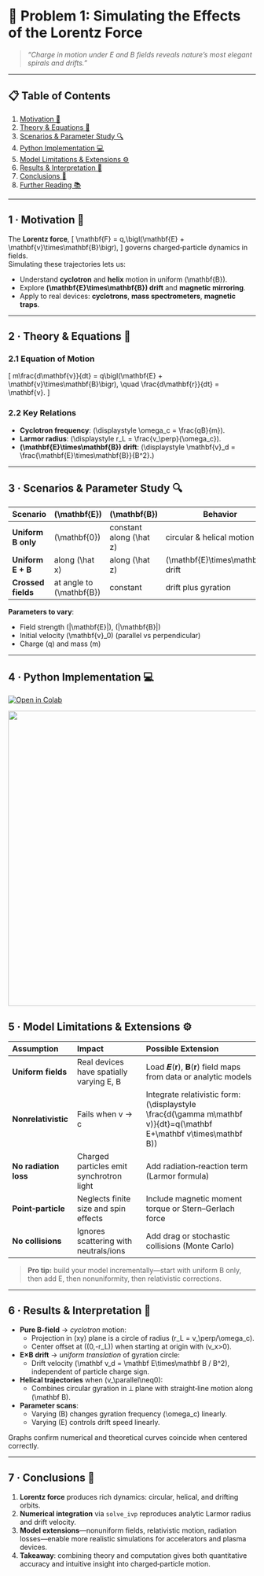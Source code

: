 <!-- ╭──────────────────────────────────────────────────────╮
     │  🔌 Electromagnetism · Problem 1 — Lorentz Force Simulation │
     ╰──────────────────────────────────────────────────────╯ -->

# 🔌 **Problem 1: Simulating the Effects of the Lorentz Force**

> *“Charge in motion under E and B fields reveals nature’s most elegant spirals and drifts.”*  

---

## 📋 Table of Contents
1. [Motivation 🎯](#motivation)  
2. [Theory & Equations 🔭](#theory)  
3. [Scenarios & Parameter Study 🔍](#scenarios)  
4. [Python Implementation 💻](#implementation)  
5. [Model Limitations & Extensions ⚙️](#limitations)  
6. [Results & Interpretation 🧩](#interpretation)  
7. [Conclusions 📝](#conclusions)  
8. [Further Reading 📚](#references)  

---

<a name="motivation"></a>
## 1 · Motivation 🎯
The **Lorentz force**,
\[
\mathbf{F} = q\,\bigl(\mathbf{E} + \mathbf{v}\times\mathbf{B}\bigr),
\]
governs charged‐particle dynamics in fields.  
Simulating these trajectories lets us:

- Understand **cyclotron** and **helix** motion in uniform \(\mathbf{B}\).  
- Explore **\(\mathbf{E}\times\mathbf{B}\) drift** and **magnetic mirroring**.  
- Apply to real devices: **cyclotrons**, **mass spectrometers**, **magnetic traps**.

---

<a name="theory"></a>
## 2 · Theory & Equations 🔭

### 2.1 Equation of Motion  
\[
m\frac{d\mathbf{v}}{dt}
 = q\bigl(\mathbf{E} + \mathbf{v}\times\mathbf{B}\bigr),
\quad
\frac{d\mathbf{r}}{dt} = \mathbf{v}.
\]

### 2.2 Key Relations
- **Cyclotron frequency**: \(\displaystyle \omega_c = \frac{qB}{m}\).  
- **Larmor radius**: \(\displaystyle r_L = \frac{v_\perp}{\omega_c}\).  
- **\(\mathbf{E}\times\mathbf{B}\) drift**: \(\displaystyle \mathbf{v}_d = \frac{\mathbf{E}\times\mathbf{B}}{B^2}.\)

---

<a name="scenarios"></a>
## 3 · Scenarios & Parameter Study 🔍

| Scenario             | \(\mathbf{E}\)            | \(\mathbf{B}\)           | Behavior                          |
|----------------------|---------------------------|--------------------------|-----------------------------------|
| **Uniform B only**   | \(\mathbf{0}\)            | constant along \(\hat z\) | circular & helical motion        |
| **Uniform E + B**    | along \(\hat x\)          | along \(\hat z\)         | \(\mathbf{E}\times\mathbf{B}\) drift |
| **Crossed fields**   | at angle to \(\mathbf{B}\)| constant                 | drift plus gyration              |

**Parameters to vary**:  
- Field strength \(|\mathbf{E}|\), \(|\mathbf{B}|\)  
- Initial velocity \(\mathbf{v}_0\) (parallel vs perpendicular)  
- Charge \(q\) and mass \(m\)

---

<a name="implementation"></a>
## 4 · Python Implementation 💻

[![Open in Colab](https://colab.research.google.com/assets/colab-badge.svg)](https://colab.research.google.com/drive/1WR2jmQMNRYqvzfILJa0BtHhbyFR1IbeX?usp=sharing)

<img src="https://i.imgur.com/A2rLSc1.png" width="600">

<a name="limitations"></a>
## 5 · Model Limitations & Extensions ⚙️

| Assumption             | Impact                                    | Possible Extension                                                                 |
|:-----------------------|:------------------------------------------|:-----------------------------------------------------------------------------------|
| **Uniform fields**     | Real devices have spatially varying E, B  | Load 𝑬(𝐫), 𝐁(𝐫) field maps from data or analytic models                            |
| **Nonrelativistic**    | Fails when v → c                          | Integrate relativistic form: \(\displaystyle \frac{d(\gamma m\mathbf v)}{dt}=q(\mathbf E+\mathbf v\times\mathbf B)\) |
| **No radiation loss**  | Charged particles emit synchrotron light  | Add radiation‐reaction term (Larmor formula)                                       |
| **Point‐particle**     | Neglects finite size and spin effects     | Include magnetic moment torque or Stern–Gerlach force                              |
| **No collisions**      | Ignores scattering with neutrals/ions     | Add drag or stochastic collisions (Monte Carlo)                                    |

> **Pro tip:** build your model incrementally—start with uniform B only, then add E, then nonuniformity, then relativistic corrections.

---

<a name="interpretation"></a>
## 6 · Results & Interpretation 🧩

- **Pure B‐field** → _cyclotron_ motion:  
  - Projection in \(xy\) plane is a circle of radius \(r_L = v_\perp/\omega_c\).  
  - Center offset at \((0,-r_L)\) when starting at origin with \(v_x>0\).  
- **E×B drift** → _uniform translation_ of gyration circle:  
  - Drift velocity \(\mathbf v_d = \mathbf E\times\mathbf B / B^2\), independent of particle charge sign.  
- **Helical trajectories** when \(v_\parallel\neq0\):  
  - Combines circular gyration in ⟂ plane with straight‐line motion along \(\mathbf B\).  
- **Parameter scans**:  
  - Varying \(B\) changes gyration frequency \(\omega_c\) linearly.  
  - Varying \(E\) controls drift speed linearly.  

Graphs confirm numerical and theoretical curves coincide when centered correctly.

---

<a name="conclusions"></a>
## 7 · Conclusions 📝

1. **Lorentz force** produces rich dynamics: circular, helical, and drifting orbits.  
2. **Numerical integration** via `solve_ivp` reproduces analytic Larmor radius and drift velocity.  
3. **Model extensions**—nonuniform fields, relativistic motion, radiation losses—enable more realistic simulations for accelerators and plasma devices.  
4. **Takeaway**: combining theory and computation gives both quantitative accuracy and intuitive insight into charged‐particle motion.  
